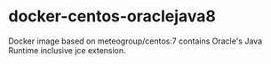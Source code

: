 # docker-centos-oraclejava8

Docker image based on meteogroup/centos:7 contains Oracle's Java Runtime inclusive jce extension.

